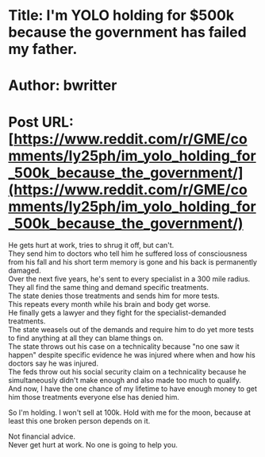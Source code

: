 # Title: I'm YOLO holding for $500k because the government has failed my father.
# Author: bwritter
# Post URL: [https://www.reddit.com/r/GME/comments/ly25ph/im_yolo_holding_for_500k_because_the_government/](https://www.reddit.com/r/GME/comments/ly25ph/im_yolo_holding_for_500k_because_the_government/)


He gets hurt at work, tries to shrug it off, but can't.  
They send him to doctors who tell him he suffered loss of consciousness from his fall and his short term memory is gone and his back is permanently damaged.  
Over the next five years, he's sent to every specialist in a 300 mile radius.  
They all find the same thing and demand specific treatments.  
The state denies those treatments and sends him for more tests.  
This repeats every month while his brain and body get worse.  
He finally gets a lawyer and they fight for the specialist-demanded treatments.  
The state weasels out of the demands and require him to do yet more tests to find anything at all they can blame things on.  
The state throws out his case on a technicality because "no one saw it happen" despite specific evidence he was injured where when and how his doctors say he was injured.  
The feds throw out his social security claim on a technicality because he simultaneously didn't make enough and also made too much to qualify.  
And now, I have the one chance of my lifetime to have enough money to get him those treatments everyone else has denied him.  


So I'm holding. I won't sell at 100k. Hold with me for the moon, because at least this one broken person depends on it.  


Not financial advice.  
Never get hurt at work. No one is going to help you.